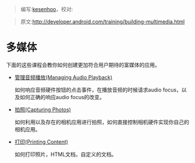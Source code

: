 > 编写:[kesenhoo](https://github.com/kesenhoo)，校对:

> 原文:<http://developer.android.com/training/building-multimedia.html>

# 多媒体

下面的这些课程会教你如何创建更加符合用户期待的富媒体的应用。

* [管理音频播放(Managing Audio Playback)](audio/index.html)

  如何响应音频硬件按钮的点击事件，在播放音频的时候请求audio focus，以及如何正确的响应audio focus的改变。

* [拍照(Capturing Photos)](camera/index.html)

  如何利用以及存在的相机应用进行拍照，如何直接控制相机硬件实现你自己的相机应用。

* [打印(Printing Content)](printing/index.html)

  如何打印照片，HTML文档，自定义的文档。

